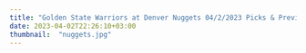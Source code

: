 ```yaml
---
title: "Golden State Warriors at Denver Nuggets 04/2/2023 Picks & Preview"
date: 2023-04-02T22:26:10+03:00
thumbnail:  "nuggets.jpg"
---
```


